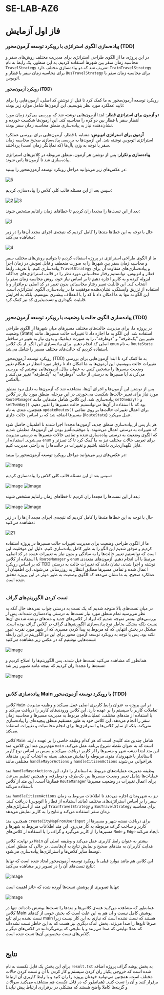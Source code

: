 # SE-LAB-AZ6

# فاز اول آزمایش

### پیاده‌سازی الگوی استراتژی با رویکرد توسعه آزمون‌محور (TDD)

در این پروژه، ما از الگوی طراحی استراتژی برای مدیریت مختلف روش‌های سفر و محاسبه زمان سفر بین شهرها استفاده کردیم. به این منظور، یک رابط به نام `TravelStrategy` تعریف شد که دو پیاده‌سازی مختلف دارد: `TrainTravelStrategy` برای محاسبه زمان سفر با قطار و `BusTravelStrategy` برای محاسبه زمان سفر با اتوبوس.

#### رویکرد آزمون‌محور (TDD)
رویکرد توسعه آزمون‌محور به ما کمک کرد تا قبل از نوشتن کد اصلی، آزمون‌هایی را برای تایید عملکرد مورد نظر بنویسیم. این آزمون‌ها شامل موارد زیر بودند:

**دو آزمون برای استراتژی قطار**: ابتدا آزمون‌هایی نوشته شد که بررسی می‌کرد زمان مورد انتظار سفر با قطار بین دو گره را محاسبه کند. این آزمون‌ها شکست خورده و نشان‌دهنده نیاز به پیاده‌سازی منطق محاسبه زمان سفر بودند.
   
**آزمون برای استراتژی اتوبوس**: مشابه با قطار، آزمون‌هایی برای بررسی عملکرد استراتژی اتوبوس نوشته شد. این آزمون‌ها به بررسی پیاده‌سازی صحیح محاسبه زمان سفر با توجه به وزن یال‌ها (که نمایانگر زمان است) پرداختند.

**پیاده‌سازی و تکرار**: پس از نوشتن هر آزمون، منطق مربوطه در کلاس‌های استراتژی پیاده‌سازی شد تا آزمون‌ها پاس شوند.

در عکس‌های زیر می‌توانید مراحل رویکرد توسعه آزمون‌محور را ببینید: <br> <br>
![5](https://github.com/user-attachments/assets/1b99887f-5801-4758-8c33-f82a8c20af98)
<br> <br>
سپس بعد از این مسئله قالب کلی کلاس را پیاده‌سازی کردیم: <br> <br>
![2](https://github.com/user-attachments/assets/e05b5d8c-b3ad-44f3-8591-4a039d6e1156)
![3](https://github.com/user-attachments/assets/e70bfbd3-2811-427d-98cc-248cf94f8e19)
<br> <br>
بعد از این تست‌ها را مجددا ران کردیم تا خطاهای زمان رانتایم مشخص شوند: <br> <br>
![1](https://github.com/user-attachments/assets/090adbd6-9412-45a1-aa72-aa5f281b4019)
<br> <br>
حال با توجه به این خطاها متدها را کامل کردیم که نتیجه‌ی اجرای مجدد آن‌ها را در زیر مشاهده می‌کنید: <br> <br>
![4](https://github.com/user-attachments/assets/24c7a540-7f20-4a93-bba2-32ae56723bc2)
<br> <br>
ما از الگوی طراحی استراتژی در پروژه استفاده کردیم تا بتوانیم روش‌های مختلف سفر و محاسبه زمان سفر بین شهرها را به صورت منعطف و قابل تعویض در زمان اجرا پیاده‌سازی کنیم. با تعریف رابط `TravelStrategy` و پیاده‌سازی‌های متفاوت آن برای قطار و اتوبوس، توانستیم رفتار محاسباتی مورد نظر را در قالب استراتژی‌های جداگانه ایزوله کرده و به کاربر اجازه دهیم تا بر اساس نیاز خود، روش محاسبه زمان سفر را انتخاب کند. این قابلیت تغییر رفتار محاسباتی بدون تغییر در کد اصلی نرم‌افزار و با استفاده از تزریق وابستگی، نشان‌دهنده موفقیت ما در پیاده‌سازی الگوی استراتژی است. این الگو نه تنها به ما امکان داد تا کد را با انعطاف بیشتری بنویسیم، بلکه به افزایش قابلیت نگهداری و تست‌پذیری کد نیز کمک کرد. <br> <br>

### پیاده‌سازی الگوی حالت یا وضعیت با رویکرد توسعه آزمون‌محور (TDD)

در پروژه ما، برای مدیریت حالت‌های مختلف مسیرهای میان شهرها از الگوی طراحی وضعیت (State) استفاده شد. این الگو به ما اجازه داد تا تغییرات حالت مسیرها، مانند تغییر بین "یک‌طرفه" و "دوطرفه"، را به صورت دینامیک و بدون نیاز به تغییر در ساختار اصلی کد انجام دهیم. برای پیاده‌سازی این الگو، از یک کلاس `enum` به نام `RouteState` استفاده کردیم که حالت‌های مختلف مسیر را شامل می‌شد. 

رویکرد توسعه آزمون‌محور (TDD) به ما کمک کرد تا ابتدا آزمون‌هایی برای بررسی تغییرات حالت بنویسیم. این آزمون‌ها به ما امکان داد تا رفتار مورد انتظار در هنگام تغییر وضعیت مسیرها را مشخص کنیم. به عنوان مثال، آزمون‌هایی نوشتیم که بررسی می‌کردند آیا مسیرها به درستی از حالت "دوطرفه" به "یک‌طرفه" تغییر می‌کنند و بالعکس.

پس از نوشتن این آزمون‌ها و اجرای آن‌ها، مشاهده شد که آزمون‌ها به دلیل نبود منطق مورد نیاز برای تغییر حالت‌ها شکست می‌خورند. در این مرحله، منطق مورد نیاز در کلاس `RouteManager` پیاده‌سازی شد. این کلاس شامل متدهایی مانند `setOneWay()` و `setTwoWay()` بود که با استفاده از آن‌ها می‌توانستیم حالت مسیرها را تغییر دهیم. همچنین، متدی به نام `updateRoutes()` برای اعمال تغییرات حالت‌ها بر روی تمامی مسیرها اضافه شد که بر اساس حالت جاری (`RouteState`) عمل می‌کرد.

هر بار پس از پیاده‌سازی منطق جدید، آزمون‌ها مجددا اجرا شدند تا اطمینان حاصل شود که تغییرات به درستی اعمال می‌شوند. با موفقیت‌آمیز بودن این آزمون‌ها، مطمئن شدیم که الگوی وضعیت به درستی پیاده‌سازی شده و تمامی حالات مسیرها به درستی مدیریت می‌شوند. استفاده از `enum` برای تعریف حالات مختلف نیز به ما کمک کرد تا کد تمیزتر و قابل نگهداری‌تری داشته باشیم و تغییرات در حالت‌ها را به راحتی مدیریت کنیم.

در عکس‌های زیر می‌توانید مراحل رویکرد توسعه آزمون‌محور را ببینید: <br> <br>
![image](https://github.com/user-attachments/assets/0bae1f79-be2d-4aa8-9d6f-78ac9b84ca16)
<br> <br>
سپس بعد از این مسئله قالب کلی کلاس را پیاده‌سازی کردیم: <br> <br>
![image](https://github.com/user-attachments/assets/14c5b551-6260-4bf9-b82c-5ae4be34a1c5)
![image](https://github.com/user-attachments/assets/cdfb4667-ced6-46d2-9788-1f3c52fe7436)
<br> <br>
بعد از این تست‌ها را مجددا ران کردیم تا خطاهای زمان رانتایم مشخص شوند: <br> <br>
![image](https://github.com/user-attachments/assets/566983b4-c4f1-44f3-983b-72eb4e7148fb)
![image](https://github.com/user-attachments/assets/0a588e03-0dcd-4884-bdf3-7242c41c2fb0)
<br> <br>
حال با توجه به این خطاها متدها را کامل کردیم که نتیجه‌ی اجرای مجدد آن‌ها را در زیر مشاهده می‌کنید: <br> <br>
![21](https://github.com/user-attachments/assets/8ece53c8-d873-4c4a-a075-1b10cd70a0b3)
<br> <br>
ما از الگوی طراحی وضعیت برای مدیریت تغییرات حالت مسیرها در پروژه استفاده کردیم و موفق شدیم این الگو را به طور کامل پیاده‌سازی کنیم. دلیل این موفقیت این است که توانستیم تغییر حالت‌ها را به سادگی و بدون نیاز به تغییرات عمده در کد اصلی، با استفاده از کلاس `RouteManager` و `enum` مرتبط با آن انجام دهیم. آزمون‌های متعددی که بر اساس رویکرد TDD نوشته و اجرا شدند، نشان دادند که تغییرات حالت به درستی اعمال شده و تمامی مسیرها مطابق انتظار به روزرسانی می‌شوند. این اطمینان از عملکرد صحیح، به ما نشان می‌دهد که الگوی وضعیت به طور موثر در این پروژه محقق شده است. <br> <br>


### تست کردن الگوریتم‌های گراف

در میان تست‌های بالا متوجه شدیم که یک تست به درستی جواب نمی‌دهد حال آنکه به نظر می‌رسید تمام منطق مورد نیاز تست‌ها به درستی پیاده‌سازی شده‌اند. پس از بررسی‌های بیشتر متوجه شدیم که ایراد از کلاس‌های جدید و متدهای نوشته شده‌ی آن‌ها نیست بلکه مشکل بخاطر نوع پیاده‌سازی الگوریتم‌های گراف در کلاس گراف بوده است. مشکل در بخش انتهایی که که مربوط به پیدا کردن مسیری که از شهر مورد نفرت عبور نکند بود. پس با توجه به رویکرد توسعه آزمون محور برای این دو الگوریتم در این رابطه تست‌هایی نوشتیم که در عکس زیر مشاهده می‌کنید: <br> <br>
![image](https://github.com/user-attachments/assets/d042dd97-f47e-4b35-be29-f835b8f4a3bb)
<br> <br>
همانطور که مشاهده می‌کنید تست‌ها فیل شدند. پس الگوریتم‌ها را اصلاح کردیم و تست‌ها را مجددا ران کردیم که نتیجه مانند تصویر زیر شد: <br> <br>
![image](https://github.com/user-attachments/assets/e9952998-d740-4dad-92b2-7cefffbd01db)
<br> <br>
### پیاده‌سازی کلاس Main با رویکرد توسعه آزمون‌محور (TDD)

کلاس `Main` در این پروژه به عنوان رابط کاربری اصلی عمل می‌کند و وظیفه مدیریت تعاملات کاربر با سیستم را بر عهده دارد. این کلاس ورودی‌های کاربر را دریافت می‌کند و با استفاده از متدهای مختلف، عملیات‌های مربوط به مدیریت مسیرها و محاسبه زمان سفر را انجام می‌دهد. این کلاس خود به طور مستقیم منطق پیچیده‌ای را پیاده‌سازی نمی‌کند، بلکه از سایر کلاس‌ها و استراتژی‌ها برای انجام محاسبات و تغییرات استفاده می‌کند.

کلاس `Main` شامل چندین متد کلیدی است که هر کدام وظیفه خاصی را بر عهده دارند. مهم‌ترین متد این کلاس، متد `main` است که به عنوان نقطه شروع برنامه عمل می‌کند. این متد ابتدا نقشه شهر و مسیرها را از کاربر دریافت می‌کند و سپس بر اساس نوع کاربر (استاندار یا شهروند)، منوی مربوطه را نمایش می‌دهد. بسته به انتخاب کاربر، متدهای مختلفی مانند `handleMayorActions` و `handleCitizenActions` فراخوانی می‌شوند.

متد `handleMayorActions` وظیفه مدیریت عملیات‌های مربوط به استاندار را دارد. این عملیات‌ها شامل تغییر وضعیت مسیرها بین یک‌طرفه و دوطرفه، و همچنین تنظیم سرعت قطارها است. این متد از کلاس `RouteManager` برای اعمال تغییرات در وضعیت مسیرها استفاده می‌کند.

متد `handleCitizenActions` نیز به شهروندان اجازه می‌دهد تا اطلاعات مربوط به زمان سفر را بر اساس استراتژی‌های مختلف (مانند استفاده از قطار یا اتوبوس) دریافت کنند. این متد از استراتژی‌های `TrainTravelStrategy` و `BusTravelStrategy` برای محاسبه زمان سفر استفاده می‌کند و نتایج را به کاربر نمایش می‌دهد.

همچنین، متد `createCityMapFromUserInput` برای دریافت نقشه شهر و مسیرها از کاربر و ساخت گراف مربوطه به کار می‌رود. این متد اطلاعات مربوط به شهرها و مسیرها را از کاربر می‌گیرد و گراف را با استفاده از کلاس‌های `Node` و `Edge` ایجاد می‌کند.

در نهایت، کلاس `Main` بیشتر به عنوان رابط کاربری عمل می‌کند و وظیفه اصلی آن هدایت کاربران به متدهای صحیح و نمایش نتایج به آن‌هاست، در حالی که منطق اصلی توسط سایر کلاس‌ها و استراتژی‌ها پیاده‌سازی می‌شود.

این کلاس‌ هم مانند موارد قبلی با رویکرد توسعه آزمون‌محور ایجاد شده است که نهایتا نتایج تست‌های آن را در تصویر زیر مشاهده می‌کنید: <br> <br>
![image](https://github.com/user-attachments/assets/71f502df-742c-427a-8b18-f5d3b4503a8d)
<br> <br>
نهایتا تصویری از پوشش تست‌ها آورده شده که حائز اهمیت است: <br> <br>
![image](https://github.com/user-attachments/assets/ea739d6e-ac94-4a9f-ae71-4a0160e00625)
<br> <br>
همانطور که مشاهده می‌کنید همه‌ی کلاس‌ها و متدها را تست‌ها پوشش داده‌اند. تنها در کلاس Main پوشش کامل نیست و آن هم به این علت است که بخش خوبی از کدهای تست نشده برای تابع main هستند که تست نشده است که نیازی به این کار نیست زیرا صرفا تابع‌ها را صدا می‌زند. بخش اندک دیگری نیز هست که به این خاطر تست نشده‌اند که عملا توابعی که صدا می‌زنند و یا نتایجی که برمی‌گردانند در کلاس‌های دیگر و کلاس‌های تست مخصوص آن‌ها تست شده است. <br> <br>

## نتایج

برای این بخش یک فایل تکست به نام `result.txt` به بخش پوشه گراف پروژه اضافه شده است که خروجی یکبار ران کردن سیستم و کار کردن با آن و تست کردن حالات مختلف است. همچنین می‌توانید خودتان پروژه را ران کنید و با رابط کاربری آن ارتباط برقرار کنید و آن را تست کنید. (همانطور که در فایل تکست هم مشاهده می‌کنید سوالات و گزینه‌ها کاملا واضح هستند که مشکلی در برقراری ارتباط پیش نیاید.) <br> <br>








